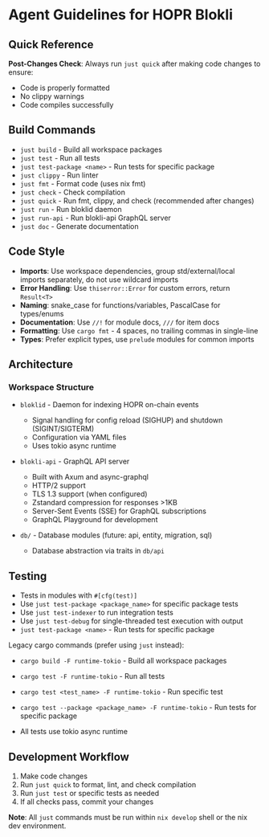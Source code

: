 # Agent Guidelines for HOPR Blokli

## Quick Reference

**Post-Changes Check**: Always run `just quick` after making code changes to ensure:

- Code is properly formatted
- No clippy warnings
- Code compiles successfully

## Build Commands

- `just build` - Build all workspace packages
- `just test` - Run all tests
- `just test-package <name>` - Run tests for specific package
- `just clippy` - Run linter
- `just fmt` - Format code (uses nix fmt)
- `just check` - Check compilation
- `just quick` - Run fmt, clippy, and check (recommended after changes)
- `just run` - Run bloklid daemon
- `just run-api` - Run blokli-api GraphQL server
- `just doc` - Generate documentation

## Code Style

- **Imports**: Use workspace dependencies, group std/external/local imports separately, do not use wildcard imports
- **Error Handling**: Use `thiserror::Error` for custom errors, return `Result<T>`
- **Naming**: snake_case for functions/variables, PascalCase for types/enums
- **Documentation**: Use `//!` for module docs, `///` for item docs
- **Formatting**: Use `cargo fmt` - 4 spaces, no trailing commas in single-line
- **Types**: Prefer explicit types, use `prelude` modules for common imports

## Architecture

### Workspace Structure

- `bloklid` - Daemon for indexing HOPR on-chain events

  - Signal handling for config reload (SIGHUP) and shutdown (SIGINT/SIGTERM)
  - Configuration via YAML files
  - Uses tokio async runtime

- `blokli-api` - GraphQL API server

  - Built with Axum and async-graphql
  - HTTP/2 support
  - TLS 1.3 support (when configured)
  - Zstandard compression for responses >1KB
  - Server-Sent Events (SSE) for GraphQL subscriptions
  - GraphQL Playground for development

- `db/` - Database modules (future: api, entity, migration, sql)
  - Database abstraction via traits in `db/api`

## Testing

- Tests in modules with `#[cfg(test)]`
- Use `just test-package <package_name>` for specific package tests
- Use `just test-indexer` to run integration tests
- Use `just test-debug` for single-threaded test execution with output
- `just test-package <name>` - Run tests for specific package

Legacy cargo commands (prefer using `just` instead):

- `cargo build -F runtime-tokio` - Build all workspace packages
- `cargo test -F runtime-tokio` - Run all tests
- `cargo test <test_name> -F runtime-tokio` - Run specific test
- `cargo test --package <package_name> -F runtime-tokio` - Run tests for specific package

- All tests use tokio async runtime

## Development Workflow

1. Make code changes
2. Run `just quick` to format, lint, and check compilation
3. Run `just test` or specific tests as needed
4. If all checks pass, commit your changes

**Note**: All `just` commands must be run within `nix develop` shell or the nix dev environment.
